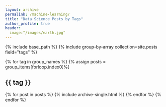```yaml
---
layout: archive
permalink: /machine-learning/
title: "Data Science Posts by Tags"
author_profile: true
header:
  image:"/images/earth.jpg"
---
```


  {% include base_path %}
  {% include group-by-array collection=site.posts field="tags" %}

  {% for tag in group_names %}
    {% assign posts = group_items[forloop.index0]%}
    <h2 id="{{ tag | slugify}}" class="archive_subtitle">{{ tag }}</h2>
    {% for post in posts %}
      {% include archive-single.html %}
    {% endfor %}
  {% endfor %}
